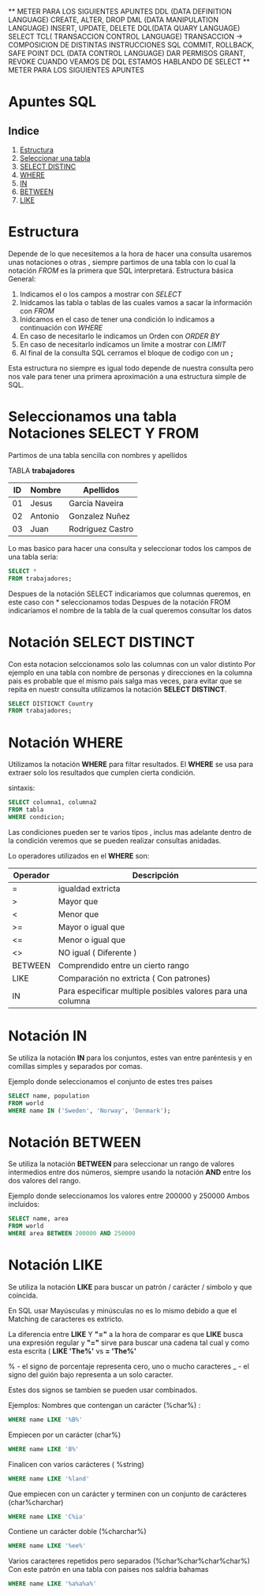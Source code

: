 ** METER PARA LOS SIGUIENTES APUNTES
DDL (DATA DEFINITION LANGUAGE)
CREATE, ALTER, DROP
DML (DATA MANIPULATION LANGUAGE)
INSERT, UPDATE, DELETE
DQL(DATA QUARY LANGUAGE)
SELECT
TCL( TRANSACCION CONTROL LANGUAGE) TRANSACCION -> COMPOSICION DE DISTINTAS INSTRUCCIONES SQL
COMMIT, ROLLBACK, SAFE POINT
DCL (DATA CONTROL LANGUAGE) DAR PERMISOS
GRANT, REVOKE
CUANDO VEAMOS DE DQL ESTAMOS HABLANDO DE SELECT 
** METER PARA LOS SIGUIENTES APUNTES

# Apuntes SQL
## Indice
1. [Estructura](#Estructura)
1. [Seleccionar una tabla](#selectTabla)
1. [SELECT DISTINC](#selectDistinc)
1. [WHERE](#where)
1. [IN](#in)
1. [BETWEEN](#between)
1. [LIKE](#like)



# Estructura <a name="Estructura"></a>
Depende de lo que necesitemos a la hora de hacer una consulta usaremos unas notaciones o otras , siempre partimos de una tabla con lo cual la notación *FROM* es la primera que SQL interpretará.
Estructura básica General:
1. Indicamos el o los campos a mostrar con *SELECT*
1. Inidcamos las tabla o tablas de las cuales vamos a sacar la información con *FROM*
1. Inidcamos en el caso de tener una condición lo indicamos a continuación con *WHERE*
1. En caso de necesitarlo le indicamos un Orden  con *ORDER BY*
1. En caso de necesitarlo indicamos un limite a mostrar con *LIMIT*
1. Al final de la consulta SQL cerramos el bloque de codigo con un **;**

Esta estructura no siempre es igual todo depende de nuestra consulta pero nos vale para tener una primera aproximación a una estructura simple de SQL.

# Seleccionamos una tabla Notaciones SELECT Y FROM <a name="selectTabla"></a>
Partimos de una tabla sencilla con nombres y apellidos 

TABLA **trabajadores**

| ID | Nombre | Apellidos |
| -- | ------ | --------- |
| 01 | Jesus  | Garcia Naveira|
| 02 | Antonio| Gonzalez Nuñez|
| 03 | Juan   | Rodriguez Castro|


Lo mas basico para hacer una consulta y seleccionar todos los campos de una tabla seria:
```sql
SELECT *
FROM trabajadores;
```
Despues de la notación SELECT indicariamos que columnas queremos, en este caso con * seleccionamos todas
Despues de la notación FROM indicariamos el nombre de la tabla de la cual queremos consultar los datos


# Notación SELECT DISTINCT <a name="selectDistinc"></a>
Con esta notacion selccionamos solo las columnas con un valor distinto
Por ejemplo en una tabla con nombre de personas y direcciones en la columna pais es probable que el mismo pais salga mas veces, para evitar que se repita en nuestr consulta utilizamos la notación **SELECT DISTINCT**.

```sql
SELECT DISTICNCT Country
FROM trabajadores;
```

# Notación WHERE <a name="where"></a>
Utilizamos la notación **WHERE** para filtar resultados.
El **WHERE** se usa para extraer solo los resultados que cumplen cierta condición.

sintaxis:

```sql
SELECT columna1, columna2
FROM tabla
WHERE condicion;
```
Las condiciones pueden ser te varios tipos , inclus mas adelante dentro de la condición veremos que se pueden realizar consultas anidadas.

Lo operadores utilizados en el **WHERE** son:

| Operador | Descripción |
| -------- | ----------- |
| = |  igualdad extricta |
| > | Mayor que |
| < | Menor que |
| >= | Mayor o igual que |
| <= | Menor o igual que |
| <> | NO igual ( Diferente ) |
| BETWEEN | Comprendido entre un cierto rango  |
| LIKE | Comparación no extricta ( Con patrones) |
| IN | Para especificar multiple posibles valores para una columna |

# Notación IN <a name="in"></a>
Se utiliza la notación **IN** para los conjuntos, estes van entre paréntesis y en comillas simples y separados por comas.

Ejemplo donde seleccionamos el conjunto de estes tres paises
```sql
SELECT name, population
FROM world
WHERE name IN ('Sweden', 'Norway', 'Denmark');
```

# Notación BETWEEN <a name="between"></a>
Se utiliza la notación **BETWEEN** para seleccionar un rango de valores intermedios entre dos números, siempre usando la notación **AND** entre los dos valores del rango.

Ejemplo donde seleccionamos los valores entre 200000 y 250000 Ambos incluidos:
```sql
SELECT name, area
FROM world
WHERE area BETWEEN 200000 AND 250000
```

# Notación LIKE <a name="like"></a>
Se utiliza la notación **LIKE** para buscar un patrón / carácter / símbolo y que coincida.

En SQL usar Mayúsculas y minúsculas no es lo mismo debido a que el Matching de caracteres es extricto.

La diferencia entre **LIKE** Y **"="** a la hora de comparar es que **LIKE** busca una expresión regular y **"="** sirve para buscar una cadena tal cual y como esta escrita ( **LIKE 'The%'** vs **= 'The%'**

% - el signo de porcentaje representa cero, uno o mucho caracteres
_ - el signo del guión bajo representa a un solo caracter.

Estes dos signos se tambien se pueden usar combinados.

Ejemplos:
Nombres que contengan un carácter (%char%) :
```sql
WHERE name LIKE '%B%'
```
Empiecen por un carácter (char%)
```sql
WHERE name LIKE 'B%'
```
Finalicen con varios carácteres ( %string)
```sql
WHERE name LIKE '%land'
```
Que empiecen con un carácter y terminen con un conjunto de carácteres (char%charchar)
```sql
WHERE name LIKE 'C%ia'
```
Contiene un carácter doble  (%charchar%)
```sql
WHERE name LIKE '%ee%'
```
Varios caracteres repetidos pero separados (%char%char%char%char%)
Con este patrón en una tabla con paises nos saldria bahamas
```sql
WHERE name LIKE '%a%a%a%'
```
                    

















